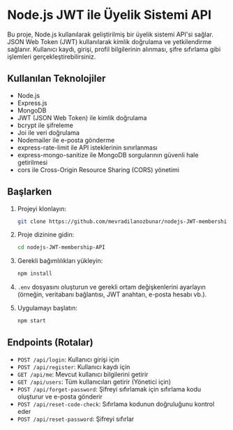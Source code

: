 # Node.js JWT ile Üyelik Sistemi API

Bu proje, Node.js kullanılarak geliştirilmiş bir üyelik sistemi API'si sağlar. JSON Web Token (JWT) kullanılarak kimlik doğrulama ve yetkilendirme sağlanır. Kullanıcı kaydı, girişi, profil bilgilerinin alınması, şifre sıfırlama gibi işlemleri gerçekleştirebilirsiniz.

## Kullanılan Teknolojiler

- Node.js
- Express.js
- MongoDB
- JWT (JSON Web Token) ile kimlik doğrulama
- bcrypt ile şifreleme
- Joi ile veri doğrulama
- Nodemailer ile e-posta gönderme
- express-rate-limit ile API isteklerinin sınırlanması
- express-mongo-sanitize ile MongoDB sorgularının güvenli hale getirilmesi
- cors ile Cross-Origin Resource Sharing (CORS) yönetimi

## Başlarken

1. Projeyi klonlayın:
 
   ```sh
   git clone https://github.com/mevradilanozbunar/nodejs-JWT-membership-API.git
   ``` 
3. Proje dizinine gidin:
 
    ```sh
   cd nodejs-JWT-membership-API
   ``` 
5. Gerekli bağımlılıkları yükleyin:
 
    ```sh
   npm install
   ``` 
7. `.env` dosyasını oluşturun ve gerekli ortam değişkenlerini ayarlayın (örneğin, veritabanı bağlantısı, JWT anahtarı, e-posta hesabı vb.).
   
8. Uygulamayı başlatın:
   
    ```sh
   npm start
   ``` 

## Endpoints (Rotalar)

- `POST /api/login`: Kullanıcı girişi için
- `POST /api/register`: Kullanıcı kaydı için
- `GET /api/me`: Mevcut kullanıcı bilgilerini getirir
- `GET /api/users`: Tüm kullanıcıları getirir (Yönetici için)
- `POST /api/forget-password`: Şifreyi sıfırlamak için sıfırlama kodu oluşturur ve e-posta gönderir
- `POST /api/reset-code-check`: Sıfırlama kodunun doğruluğunu kontrol eder
- `POST /api/reset-password`: Şifreyi sıfırlar
 

